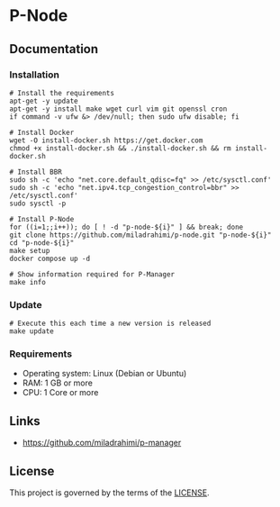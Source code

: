# P-Node

## Documentation

### Installation

```shell
# Install the requirements
apt-get -y update
apt-get -y install make wget curl vim git openssl cron
if command -v ufw &> /dev/null; then sudo ufw disable; fi
```

```shell
# Install Docker
wget -O install-docker.sh https://get.docker.com
chmod +x install-docker.sh && ./install-docker.sh && rm install-docker.sh
```

```shell
# Install BBR
sudo sh -c 'echo "net.core.default_qdisc=fq" >> /etc/sysctl.conf'
sudo sh -c 'echo "net.ipv4.tcp_congestion_control=bbr" >> /etc/sysctl.conf'
sudo sysctl -p
```

```shell
# Install P-Node
for ((i=1;;i++)); do [ ! -d "p-node-${i}" ] && break; done
git clone https://github.com/miladrahimi/p-node.git "p-node-${i}"
cd "p-node-${i}"
make setup
docker compose up -d
```

```shell
# Show information required for P-Manager
make info
```

### Update

``` shell
# Execute this each time a new version is released
make update
```

### Requirements

* Operating system: Linux (Debian or Ubuntu)
* RAM: 1 GB or more
* CPU: 1 Core or more

## Links

* https://github.com/miladrahimi/p-manager

## License

This project is governed by the terms of the [LICENSE](LICENSE.md).
